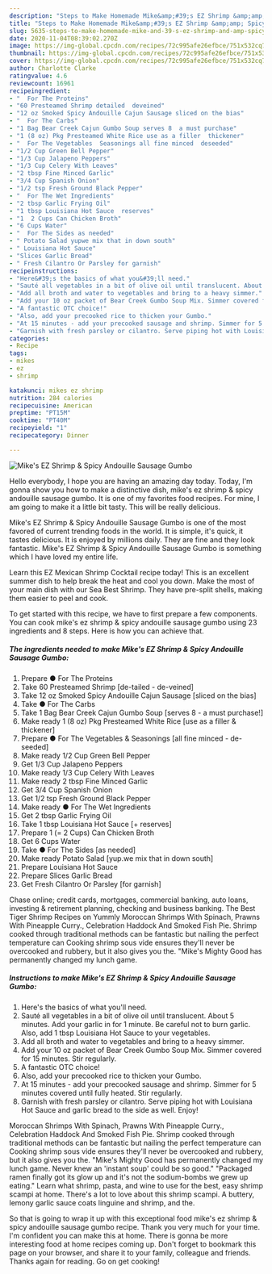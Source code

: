 ```yaml
---
description: "Steps to Make Homemade Mike&amp;#39;s EZ Shrimp &amp;amp; Spicy Andouille Sausage Gumbo"
title: "Steps to Make Homemade Mike&amp;#39;s EZ Shrimp &amp;amp; Spicy Andouille Sausage Gumbo"
slug: 5635-steps-to-make-homemade-mike-and-39-s-ez-shrimp-and-amp-spicy-andouille-sausage-gumbo
date: 2020-11-04T08:39:02.270Z
image: https://img-global.cpcdn.com/recipes/72c995afe26efbce/751x532cq70/mikes-ez-shrimp-spicy-andouille-sausage-gumbo-recipe-main-photo.jpg
thumbnail: https://img-global.cpcdn.com/recipes/72c995afe26efbce/751x532cq70/mikes-ez-shrimp-spicy-andouille-sausage-gumbo-recipe-main-photo.jpg
cover: https://img-global.cpcdn.com/recipes/72c995afe26efbce/751x532cq70/mikes-ez-shrimp-spicy-andouille-sausage-gumbo-recipe-main-photo.jpg
author: Charlotte Clarke
ratingvalue: 4.6
reviewcount: 16961
recipeingredient:
- "  For The Proteins"
- "60 Presteamed Shrimp detailed  deveined"
- "12 oz Smoked Spicy Andouille Cajun Sausage sliced on the bias"
- "  For The Carbs"
- "1 Bag Bear Creek Cajun Gumbo Soup serves 8  a must purchase"
- "1 (8 oz) Pkg Presteamed White Rice use as a filler  thickener"
- "  For The Vegetables  Seasonings all fine minced  deseeded"
- "1/2 Cup Green Bell Pepper"
- "1/3 Cup Jalapeno Peppers"
- "1/3 Cup Celery With Leaves"
- "2 tbsp Fine Minced Garlic"
- "3/4 Cup Spanish Onion"
- "1/2 tsp Fresh Ground Black Pepper"
- "  For The Wet Ingredients"
- "2 tbsp Garlic Frying Oil"
- "1 tbsp Louisiana Hot Sauce  reserves"
- "1  2 Cups Can Chicken Broth"
- "6 Cups Water"
- "  For The Sides as needed"
- " Potato Salad yupwe mix that in down south"
- " Louisiana Hot Sauce"
- "Slices Garlic Bread"
- " Fresh Cilantro Or Parsley for garnish"
recipeinstructions:
- "Here&#39;s the basics of what you&#39;ll need."
- "Sauté all vegetables in a bit of olive oil until translucent. About 5 minutes. Add your garlic in for 1 minute. Be careful not to burn garlic. Also, add 1 tbsp Louisiana Hot Sauce to your vegetables."
- "Add all broth and water to vegetables and bring to a heavy simmer."
- "Add your 10 oz packet of Bear Creek Gumbo Soup Mix. Simmer covered for 15 minutes. Stir regularly."
- "A fantastic OTC choice!"
- "Also, add your precooked rice to thicken your Gumbo."
- "At 15 minutes - add your precooked sausage and shrimp. Simmer for 5 minutes covered until fully heated. Stir regularly."
- "Garnish with fresh parsley or cilantro. Serve piping hot with Louisiana Hot Sauce and garlic bread to the side as well. Enjoy!"
categories:
- Recipe
tags:
- mikes
- ez
- shrimp

katakunci: mikes ez shrimp 
nutrition: 284 calories
recipecuisine: American
preptime: "PT15M"
cooktime: "PT40M"
recipeyield: "1"
recipecategory: Dinner

---
```



![Mike&#39;s EZ Shrimp &amp; Spicy Andouille Sausage Gumbo](https://img-global.cpcdn.com/recipes/72c995afe26efbce/751x532cq70/mikes-ez-shrimp-spicy-andouille-sausage-gumbo-recipe-main-photo.jpg)

Hello everybody, I hope you are having an amazing day today. Today, I'm gonna show you how to make a distinctive dish, mike&#39;s ez shrimp &amp; spicy andouille sausage gumbo. It is one of my favorites food recipes. For mine, I am going to make it a little bit tasty. This will be really delicious.

Mike&#39;s EZ Shrimp &amp; Spicy Andouille Sausage Gumbo is one of the most favored of current trending foods in the world. It is simple, it's quick, it tastes delicious. It is enjoyed by millions daily. They are fine and they look fantastic. Mike&#39;s EZ Shrimp &amp; Spicy Andouille Sausage Gumbo is something which I have loved my entire life.

Learn this EZ Mexican Shrimp Cocktail recipe today! This is an excellent summer dish to help break the heat and cool you down. Make the most of your main dish with our Sea Best Shrimp. They have pre-split shells, making them easier to peel and cook.


To get started with this recipe, we have to first prepare a few components. You can cook mike&#39;s ez shrimp &amp; spicy andouille sausage gumbo using 23 ingredients and 8 steps. Here is how you can achieve that.

<!--inarticleads1-->

##### The ingredients needed to make Mike&#39;s EZ Shrimp &amp; Spicy Andouille Sausage Gumbo:

1. Prepare  ● For The Proteins
1. Take 60 Presteamed Shrimp [de-tailed - de-veined]
1. Take 12 oz Smoked Spicy Andouille Cajun Sausage [sliced on the bias]
1. Take  ● For The Carbs
1. Take 1 Bag Bear Creek Cajun Gumbo Soup [serves 8 - a must purchase!]
1. Make ready 1 (8 oz) Pkg Presteamed White Rice [use as a filler &amp; thickener]
1. Prepare  ● For The Vegetables &amp; Seasonings [all fine minced - de-seeded]
1. Make ready 1/2 Cup Green Bell Pepper
1. Get 1/3 Cup Jalapeno Peppers
1. Make ready 1/3 Cup Celery With Leaves
1. Make ready 2 tbsp Fine Minced Garlic
1. Get 3/4 Cup Spanish Onion
1. Get 1/2 tsp Fresh Ground Black Pepper
1. Make ready  ● For The Wet Ingredients
1. Get 2 tbsp Garlic Frying Oil
1. Take 1 tbsp Louisiana Hot Sauce [+ reserves]
1. Prepare 1 (= 2 Cups) Can Chicken Broth
1. Get 6 Cups Water
1. Take  ● For The Sides [as needed]
1. Make ready  Potato Salad [yup.we mix that in down south]
1. Prepare  Louisiana Hot Sauce
1. Prepare Slices Garlic Bread
1. Get  Fresh Cilantro Or Parsley [for garnish]


Chase online; credit cards, mortgages, commercial banking, auto loans, investing &amp; retirement planning, checking and business banking. The Best Tiger Shrimp Recipes on Yummly Moroccan Shrimps With Spinach, Prawns With Pineapple Curry., Celebration Haddock And Smoked Fish Pie. Shrimp cooked through traditional methods can be fantastic but nailing the perfect temperature can Cooking shrimp sous vide ensures they&#39;ll never be overcooked and rubbery, but it also gives you the. &#34;Mike&#39;s Mighty Good has permanently changed my lunch game. 

<!--inarticleads2-->

##### Instructions to make Mike&#39;s EZ Shrimp &amp; Spicy Andouille Sausage Gumbo:

1. Here&#39;s the basics of what you&#39;ll need.
1. Sauté all vegetables in a bit of olive oil until translucent. About 5 minutes. Add your garlic in for 1 minute. Be careful not to burn garlic. Also, add 1 tbsp Louisiana Hot Sauce to your vegetables.
1. Add all broth and water to vegetables and bring to a heavy simmer.
1. Add your 10 oz packet of Bear Creek Gumbo Soup Mix. Simmer covered for 15 minutes. Stir regularly.
1. A fantastic OTC choice!
1. Also, add your precooked rice to thicken your Gumbo.
1. At 15 minutes - add your precooked sausage and shrimp. Simmer for 5 minutes covered until fully heated. Stir regularly.
1. Garnish with fresh parsley or cilantro. Serve piping hot with Louisiana Hot Sauce and garlic bread to the side as well. Enjoy!


Moroccan Shrimps With Spinach, Prawns With Pineapple Curry., Celebration Haddock And Smoked Fish Pie. Shrimp cooked through traditional methods can be fantastic but nailing the perfect temperature can Cooking shrimp sous vide ensures they&#39;ll never be overcooked and rubbery, but it also gives you the. &#34;Mike&#39;s Mighty Good has permanently changed my lunch game. Never knew an &#39;instant soup&#39; could be so good.&#34; &#34;Packaged ramen finally got its glow up and it&#39;s not the sodium-bombs we grew up eating.&#34; Learn what shrimp, pasta, and wine to use for the best, easy shrimp scampi at home. There&#39;s a lot to love about this shrimp scampi. A buttery, lemony garlic sauce coats linguine and shrimp, and the. 

So that is going to wrap it up with this exceptional food mike&#39;s ez shrimp &amp; spicy andouille sausage gumbo recipe. Thank you very much for your time. I'm confident you can make this at home. There is gonna be more interesting food at home recipes coming up. Don't forget to bookmark this page on your browser, and share it to your family, colleague and friends. Thanks again for reading. Go on get cooking!
